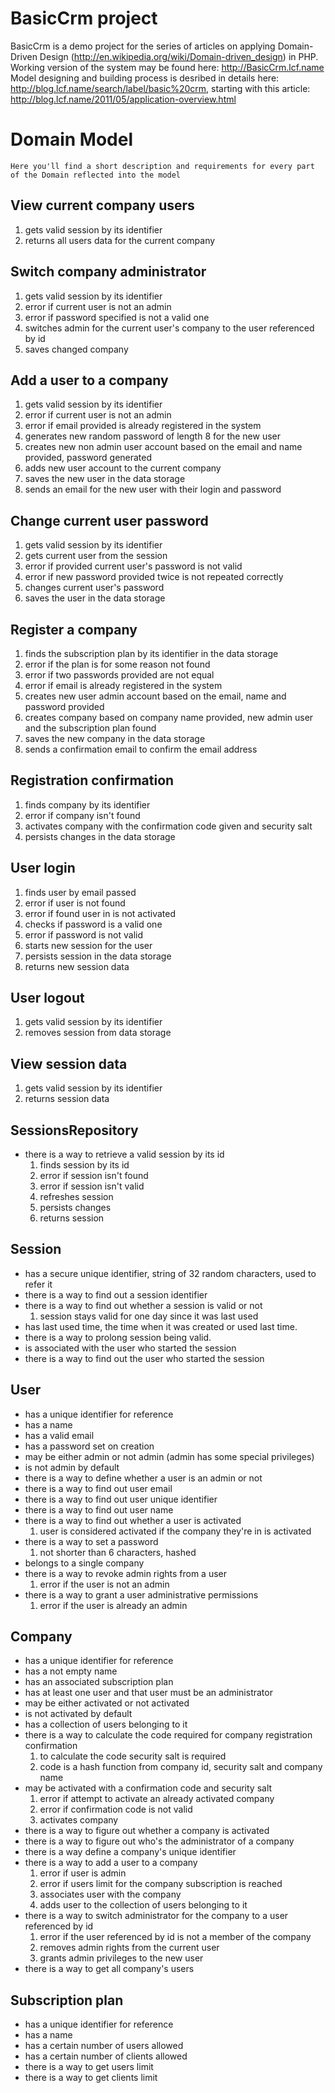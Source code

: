 BasicCrm project
================

BasicCrm is a demo project for the series of articles on applying Domain-Driven Design (http://en.wikipedia.org/wiki/Domain-driven_design) in PHP.
Working version of the system may be found here: http://BasicCrm.lcf.name
Model designing and building process is desribed in details here: http://blog.lcf.name/search/label/basic%20crm, starting with this article: http://blog.lcf.name/2011/05/application-overview.html


Domain Model
============
    Here you'll find a short description and requirements for every part of the Domain reflected into the model

View current company users
------------
1. gets valid session by its identifier
2. returns all users data for the current company

Switch company administrator
------------
1. gets valid session by its identifier
2. error if current user is not an admin
3. error if password specified is not a valid one
4. switches admin for the current user's company to the user referenced by id
5. saves changed company

Add a user to a company
----------
1. gets valid session by its identifier
2. error if current user is not an admin
3. error if email provided is already registered in the system
4. generates new random password of length 8 for the new user
5. creates new non admin user account based on the email and name provided, password generated
6. adds new user account to the current company
7. saves the new user in the data storage
8. sends an email for the new user with their login and password

Change current user password
------------------------------------
1. gets valid session by its identifier
2. gets current user from the session
3. error if provided current user's password is not valid
4. error if new password provided twice is not repeated correctly
5. changes current user's password
6. saves the user in the data storage

Register a company
------------------
1. finds the subscription plan by its identifier in the data storage
2. error if the plan is for some reason not found
3. error if two passwords provided are not equal
4. error if email is already registered in the system
5. creates new user admin account based on the email, name and password provided
6. creates company based on company name provided, new admin user and the subscription plan found
7. saves the new company in the data storage
8. sends a confirmation email to confirm the email address

Registration confirmation
-------------------------
1. finds company by its identifier
2. error if company isn't found
3. activates company with the confirmation code given and security salt
4. persists changes in the data storage

User login
----------
1. finds user by email passed
2. error if user is not found
3. error if found user in is not activated
4. checks if password is a valid one
5. error if password is not valid
6. starts new session for the user
7. persists session in the data storage
8. returns new session data

User logout
-----------
1. gets valid session by its identifier
2. removes session from data storage

View session data
-----------------
1. gets valid session by its identifier
2. returns session data

SessionsRepository
-----------------
* there is a way to retrieve a valid session by its id
    1. finds session by its id
    2. error if session isn't found
    3. error if session isn't valid
    4. refreshes session
    5. persists changes
    6. returns session

Session
-------
* has a secure unique identifier, string of 32 random characters, used to refer it
* there is a way to find out a session identifier
* there is a way to find out whether a session is valid or not
    1. session stays valid for one day since it was last used
* has last used time, the time when it was created or used last time.
* there is a way to prolong session being valid.
* is associated with the user who started the session
* there is a way to find out the user who started the session

User
----
* has a unique identifier for reference
* has a name
* has a valid email
* has a password set on creation
* may be either admin or not admin (admin has some special privileges)
* is not admin by default
* there is a way to define whether a user is an admin or not
* there is a way to find out user email
* there is a way to find out user unique identifier
* there is a way to find out user name
* there is a way to find out whether a user is activated
    1. user is considered activated if the company they're in is activated
* there is a way to set a password
    1. not shorter than 6 characters, hashed
* belongs to a single company
* there is a way to revoke admin rights from a user
    1. error if the user is not an admin
* there is a way to grant a user administrative permissions
    1. error if the user is already an admin

Company
-------
* has a unique identifier for reference
* has a not empty name
* has an associated subscription plan
* has at least one user and that user must be an administrator
* may be either activated or not activated
* is not activated by default
* has a collection of users belonging to it
* there is a way to calculate the code required for company registration confirmation
    1. to calculate the code security salt is required
    2. code is a hash function from company id, security salt and company name
* may be activated with a confirmation code and security salt
    1. error if attempt to activate an already activated company
    2. error if confirmation code is not valid
    3. activates company
* there is a way to figure out whether a company is activated
* there is a way to figure out who's the administrator of a company
* there is a way define a company's unique identifier
* there is a way to add a user to a company
    1. error if user is admin
    2. error if users limit for the company subscription is reached
    3. associates user with the company
    4. adds user to the collection of users belonging to it
* there is a way to switch administrator for the company to a user referenced by id
    1. error if the user referenced by id is not a member of the company
    2. removes admin rights from the current user
    3. grants admin privileges to the new user
* there is a way to get all company's users

Subscription plan
-----------------
* has a unique identifier for reference
* has a name
* has a certain number of users allowed
* has a certain number of clients allowed
* there is a way to get users limit
* there is a way to get clients limit